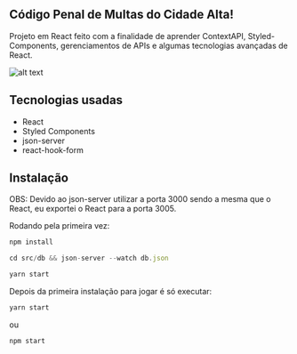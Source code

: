 ## Código Penal de Multas do Cidade Alta!
Projeto em React feito com a finalidade de aprender ContextAPI, Styled-Components, gerenciamentos de APIs e algumas tecnologias avançadas de React.

![alt text](https://mir-s3-cdn-cf.behance.net/project_modules/fs/e75ab292133855.5e43970f7bc8d.png)

## Tecnologias usadas 
  
* React
* Styled Components
* json-server
* react-hook-form


## Instalação

OBS: Devido ao json-server utilizar a porta 3000 sendo a mesma que o React, eu exportei o React para a porta 3005.

Rodando pela primeira vez:

```javascript
npm install
```

```javascript
cd src/db && json-server --watch db.json
```

```javascript
yarn start
```



Depois da primeira instalação para jogar é só executar:

```javascript
yarn start
```

ou 

```javascript
npm start
```
